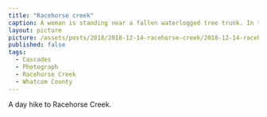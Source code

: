 ```yaml
---
title: "Racehorse creek"
caption: A woman is standing near a fallen waterlogged tree trunk. In the background is a rapid creek backed by pine trees. A waterfall is in the distance.
layout: picture
picture: /assets/posts/2018/2018-12-14-racehorse-creek/2018-12-14-racehorse-creek.jpg
published: false
tags:
  - Cascades
  - Photograph  
  - Racehorse Creek
  - Whatcom County
---
```

A day hike to Racehorse Creek.